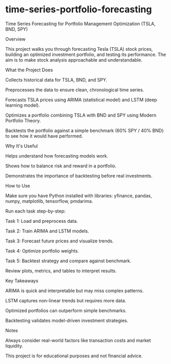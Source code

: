 # time-series-portfolio-forecasting
Time Series Forecasting for Portfolio Management Optimization (TSLA, BND, SPY)

Overview

This project walks you through forecasting Tesla (TSLA) stock prices, building an optimized investment portfolio, and testing its performance. The aim is to make stock analysis approachable and understandable.

What the Project Does

Collects historical data for TSLA, BND, and SPY.

Preprocesses the data to ensure clean, chronological time series.

Forecasts TSLA prices using ARIMA (statistical model) and LSTM (deep learning model).

Optimizes a portfolio combining TSLA with BND and SPY using Modern Portfolio Theory.

Backtests the portfolio against a simple benchmark (60% SPY / 40% BND) to see how it would have performed.

Why It's Useful

Helps understand how forecasting models work.

Shows how to balance risk and reward in a portfolio.

Demonstrates the importance of backtesting before real investments.

How to Use

Make sure you have Python installed with libraries: yfinance, pandas, numpy, matplotlib, tensorflow, pmdarima.

Run each task step-by-step:

Task 1: Load and preprocess data.

Task 2: Train ARIMA and LSTM models.

Task 3: Forecast future prices and visualize trends.

Task 4: Optimize portfolio weights.

Task 5: Backtest strategy and compare against benchmark.

Review plots, metrics, and tables to interpret results.

Key Takeaways

ARIMA is quick and interpretable but may miss complex patterns.

LSTM captures non-linear trends but requires more data.

Optimized portfolios can outperform simple benchmarks.

Backtesting validates model-driven investment strategies.

Notes

Always consider real-world factors like transaction costs and market liquidity.

This project is for educational purposes and not financial advice.
